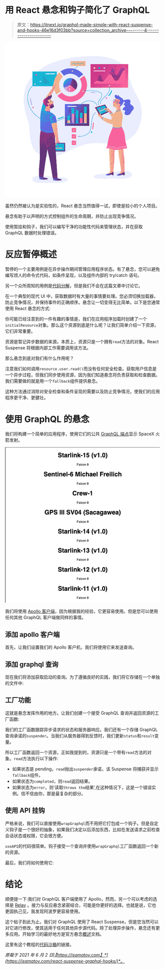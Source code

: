 # 用 React 悬念和钩子简化了 GraphQL

> 原文：<https://itnext.io/graphql-made-simple-with-react-suspense-and-hooks-46e16d3f03bb?source=collection_archive---------4----------------------->

![](img/2c32698a84034ed6ce93e0bfa9bf7cd8.png)

虽然仍然被认为是实验性的，React 悬念当然值得一试，即使是较小的个人项目。

悬念有助于以声明的方式控制组件的生命周期，并防止出现竞争情况。

使用暂挂和钩子，我们可以编写干净的功能性代码来管理状态，并在获取 GraphQL 数据时处理错误。

# 反应暂停概述

暂停的一个主要用例是在异步操作期间管理应用程序状态。有了悬念，您可以避免编写烦人的命令式代码，如条件呈现，以及组件内部的 try/catch 语句。

另一个众所周知的用例是[代码分解](https://developer.mozilla.org/en-US/docs/Glossary/Code_splitting)，但是我们不会在这篇文章中讨论它。

在一个典型的现代 UI 中，获取数据时有大量的事情要处理。您必须切换加载器，防止竞争情况，并保持事件的正确顺序。悬念让一切变得无比简单。以下是您通常使用 React 悬念的方式:

你可能已经注意到的一件有趣的事情是，我们在应用程序加载时创建了一个`initialResource`对象。那么这个资源到底是什么呢？让我们简单介绍一下资源，它们非常重要。

资源是暂记异步数据的来源。本质上，资源只是一个拥有`read`方法的对象。React Suspense 将根据内部工作需要调用该方法。

那么悬念到底对我们有什么作用呢？

注意我们如何调用`resource.user.read()`而没有任何安全检查。获取用户信息是一个异步过程，但我们同步使用资源，因为我们知道悬念将负责获取和检查数据。我们需要做的就是用一个`fallback`组件提供悬念。

这种方法通过消除对安全检查和条件呈现的需要以及防止竞争情况，使我们的应用程序更干净、更健壮。

# 使用 GraphQL 的悬念

我们将构建一个简单的应用程序，使用它们的公共 [GraphQL 端点](https://api.spacex.land/graphql/)显示 SpaceX 火箭发射。

![](img/805695587bdd0a11913187a8dbbeb1b8.png)

我们将使用 [Apollo 客户端](https://www.apollographql.com/docs/react/)，因为根据我的经验，它更容易使用。但是您可以使用任何其他 GraphQL 客户端做同样的事情。

## 添加 apollo 客户端

首先，让我们设置我们的 Apollo 客户机，我们将使用它来发送查询。

## 添加 graphql 查询

现在我们将添加获取启动的查询。为了遵循良好的实践，我们将它存储在一个单独的文件中:

## 工厂功能

这就是悬念发挥作用的地方。让我们创建一个接受 GraphQL 查询并返回资源的工厂函数:

我们的工厂函数跟踪异步请求的状态和服务器响应。我们还有一个存储 GraphQL 查询承诺的`suspender`。当我们从服务器得到反馈时，我们更新`status`和`result`变量。

所以工厂函数返回一个资源，正如我提到的，资源只是一个带有`read`方法的对象。`read`方法执行以下操作:

*   如果状态是 pending，`read`抛出`suspender`承诺，该 Suspense 将捕获并显示`fallback`组件。
*   如果状态为`completed`，则`read`返回结果。
*   如果状态为`error`，则‘读取`throws the`结果’,在这种情况下，这是一个错误实例。信不信由你，那是最复杂的部分。

## 使用 API 挂钩

严格来说，我们可以直接使用`wrapGraphql`而不用把它打包成一个钩子。但是自定义钩子是一个很好的抽象，如果我们决定以后添加东西，比如在发送请求之前检查会话状态或权限，它会很方便。

`useAPI`的代码很简单。钩子接受一个查询并使用`wrapGraphql`工厂函数返回一个新的资源。

最后，我们将如何使用它:

# 结论

顺便提一下:我们对 GraphQL 客户端使用了 Apollo，然而，另一个可以考虑的选择是 [Relay](https://relay.dev/docs/) 。接力与反应悬念紧密结合，可能是你更好的选择。也就是说，它也更固执己见，我发现阿波罗更容易使用。

这个帖子到此为止。我们对 GraphQL 使用了 React Suspense，但是您当然可以对它进行修改，使其适用于任何其他异步源代码。除了处理异步操作，悬念还有更多应用。开始学习的最好地方是官方悬念[概述](https://reactjs.org/docs/concurrent-mode-suspense.html)文档。

这里有这个教程的[代码沙箱](https://codesandbox.io/s/suspense-hooks-graphql-mx0od)的链接。

*原载于 2021 年 6 月 2 日*[*【https://isamatov.com】*](https://isamatov.com/react-suspense-graphql-hooks/)*。*